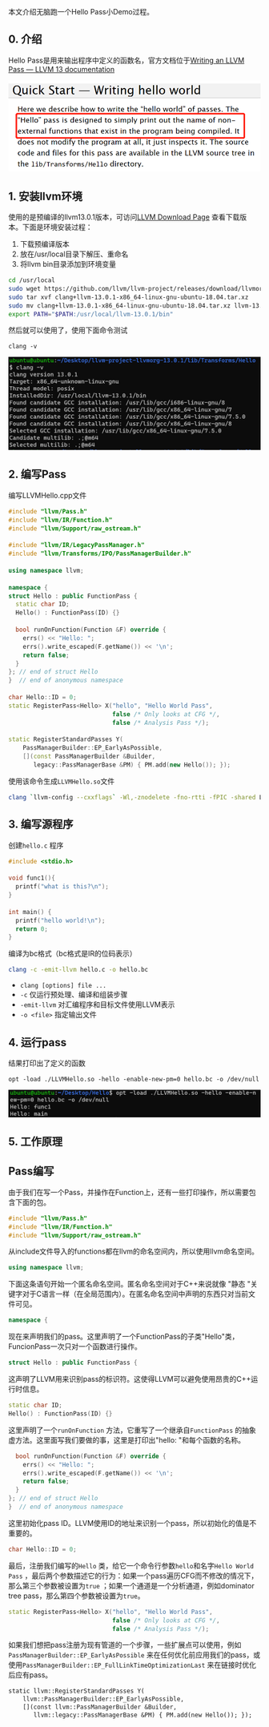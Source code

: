 本文介绍无脑跑一个Hello Pass小Demo过程。
## 0. 介绍
Hello Pass是用来输出程序中定义的函数名，官方文档位于[Writing an LLVM Pass — LLVM 13 documentation](https://releases.llvm.org/13.0.1/docs/WritingAnLLVMPass.html)

![](images/Pasted%20image%2020230407101442.png)

## 1. 安装llvm环境
使用的是预编译的llvm13.0.1版本，可访问[LLVM Download Page](https://releases.llvm.org/download.html) 查看下载版本。下面是环境安装过程：
1. 下载预编译版本
2. 放在/usr/local目录下解压、重命名
3. 将llvm bin目录添加到环境变量
```bash
cd /usr/local
sudo wget https://github.com/llvm/llvm-project/releases/download/llvmorg-13.0.1/clang+llvm-13.0.1-x86_64-linux-gnu-ubuntu-18.04.tar.xz
sudo tar xvf clang+llvm-13.0.1-x86_64-linux-gnu-ubuntu-18.04.tar.xz
sudo mv clang+llvm-13.0.1-x86_64-linux-gnu-ubuntu-18.04.tar.xz llvm-13.0.1
export PATH="$PATH:/usr/local/llvm-13.0.1/bin"
```

然后就可以使用了，使用下面命令测试
```
clang -v
```

![](images/Pasted%20image%2020230407100625.png)

## 2. 编写Pass
编写LLVMHello.cpp文件
```cpp
#include "llvm/Pass.h"
#include "llvm/IR/Function.h"
#include "llvm/Support/raw_ostream.h"

#include "llvm/IR/LegacyPassManager.h"
#include "llvm/Transforms/IPO/PassManagerBuilder.h"

using namespace llvm;

namespace {
struct Hello : public FunctionPass {
  static char ID;
  Hello() : FunctionPass(ID) {}

  bool runOnFunction(Function &F) override {
    errs() << "Hello: ";
    errs().write_escaped(F.getName()) << '\n';
    return false;
  }
}; // end of struct Hello
}  // end of anonymous namespace

char Hello::ID = 0;
static RegisterPass<Hello> X("hello", "Hello World Pass",
                             false /* Only looks at CFG */,
                             false /* Analysis Pass */);

static RegisterStandardPasses Y(
    PassManagerBuilder::EP_EarlyAsPossible,
    [](const PassManagerBuilder &Builder,
       legacy::PassManagerBase &PM) { PM.add(new Hello()); });
```

使用该命令生成`LLVMHello.so`文件
```bash
clang `llvm-config --cxxflags` -Wl,-znodelete -fno-rtti -fPIC -shared LLVMHello.cpp -o LLVMHello.so `llvm-config --ldflags`
```

## 3. 编写源程序
创建`hello.c` 程序
```c
#include <stdio.h>

void func1(){
  printf("what is this?\n");
}

int main() {
  printf("hello world!\n");
  return 0;
}
```

编译为bc格式（bc格式是IR的位码表示）
```bash
clang -c -emit-llvm hello.c -o hello.bc 
```
- `clang [options] file ...`
- `-c` 仅运行预处理、编译和组装步骤
- `-emit-llvm` 对汇编程序和目标文件使用LLVM表示
- `-o <file>` 指定输出文件

## 4. 运行pass
结果打印出了定义的函数
```
opt -load ./LLVMHello.so -hello -enable-new-pm=0 hello.bc -o /dev/null
```

![](images/Pasted%20image%2020230407101304.png)

## 5. 工作原理
## Pass编写
由于我们在写一个Pass，并操作在Function上，还有一些打印操作，所以需要包含下面的包。
```cpp
#include "llvm/Pass.h"
#include "llvm/IR/Function.h"
#include "llvm/Support/raw_ostream.h"
```

从include文件导入的functions都在llvm的命名空间内，所以使用llvm命名空间。
```cpp
using namespace llvm;
```

下面这条语句开始一个匿名命名空间。匿名命名空间对于C++来说就像 "静态 "关键字对于C语言一样（在全局范围内）。在匿名命名空间中声明的东西只对当前文件可见。
```cpp
namespace {
```

现在来声明我们的pass。这里声明了一个FunctionPass的子类"Hello"类，FuncionPass一次只对一个函数进行操作。
```cpp
struct Hello : public FunctionPass {
```

这声明了LLVM用来识别pass的标识符。这使得LLVM可以避免使用昂贵的C++运行时信息。
```cpp
static char ID;
Hello() : FunctionPass(ID) {}
```

这里声明了一个`runOnFunction` 方法，它重写了一个继承自`FunctionPass` 的抽象虚方法。这里面写我们要做的事，这里是打印出"hello: "和每个函数的名称。
```cpp
  bool runOnFunction(Function &F) override {
    errs() << "Hello: ";
    errs().write_escaped(F.getName()) << '\n';
    return false;
  }
}; // end of struct Hello
}  // end of anonymous namespace
```

这里初始化pass ID。LLVM使用ID的地址来识别一个pass，所以初始化的值是不重要的。
```cpp
char Hello::ID = 0;
```

最后，注册我们编写的`Hello` 类，给它一个命令行参数`hello`和名字`Hello World Pass` ，最后两个参数描述它的行为：如果一个pass遍历CFG而不修改的情况下，那么第三个参数被设置为`true` ；如果一个通道是一个分析通道，例如dominator tree pass，那么第四个参数被设置为`true`。
```cpp
static RegisterPass<Hello> X("hello", "Hello World Pass",
                             false /* Only looks at CFG */,
                             false /* Analysis Pass */);
```

如果我们想把pass注册为现有管道的一个步骤，一些扩展点可以使用，例如`PassManagerBuilder::EP_EarlyAsPossible` 来在任何优化前应用我们的pass，或使用`PassManagerBuilder::EP_FullLinkTimeOptimizationLast` 来在链接时优化后应有pass。
```
static llvm::RegisterStandardPasses Y(
    llvm::PassManagerBuilder::EP_EarlyAsPossible,
    [](const llvm::PassManagerBuilder &Builder,
       llvm::legacy::PassManagerBase &PM) { PM.add(new Hello()); });
```


